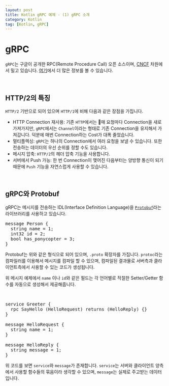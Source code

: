 ```yaml
---
layout: post
title: Kotlin gRPC 예제 - (1) gRPC 소개
category: Kotlin
tag: [Kotlin, gRPC]
---
```


# gRPC

`gRPC`는 구글이 공개한 RPC(Remote Procedure Call) 오픈 소스이며, [CNCF](https://www.cncf.io/projects/) 차원에서 밀고 있습니다.
[여기](https://grpc.io/docs/guides/)에서 더 많은 정보를 볼 수 있습니다.

<br>

## HTTP/2의 특징

`HTTP/2` 기반으로 되어 있으며 `HTTP/1`에 비해 다음과 같은 장점을 가집니다.

* HTTP Connection 재사용: 기존 `HTTP`에서는 매 요청마다 Connection을 새로 가져가지만, `gRPC`에서는 `Channel`이라는 형태로
기존 Connection을 유지해서 가져갑니다. 덕분에 매번 Connection하는 Cost가 대폭 줄었습니다.
* 멀티플렉싱: `gRPC`는 하나의 Connection에서 여러 요청을 보낼 수 있습니다. 또한 전송하는 데이터의 우선 순위를 정할 수도 있습니다.
* 메시지 압축: `HTTP/2`의 헤더 압축 기능을 사용합니다.
* 서버에서 Push 가능: 한 번 Connection이 맺어진 다음부터는 양방향 통신이 되기 때문에 `Push` 기능을 자연스럽게 사용할 수 있습니다.

<br>

## gRPC와 Protobuf

gRPC는 메시지를 전송하는 IDL(Interface Definition Language)을 [`Protobuf`](https://developers.google.com/protocol-buffers)라는
라이브러리를 사용하고 있습니다. 

<pre class="prettyprint">
message Person {
  string name = 1;
  int32 id = 2;
  bool has_ponycopter = 3;
}
</pre>

Protobuf는 위와 같은 형식으로 되어 있으며, `.proto` 확장자를 가집니다. `protoc`라는 컴파일러를 이용해서 메시지를 컴파일 할 수 있으며,
컴파일된 결과물로 서버측과 클라이언트측에서 사용할 수 있는 코드가 생성됩니다.

위 메시지 예제에서 `name` 이나 `id`와 같은 필드는 각 언어별로 적절한 Setter/Getter 함수를 자동으로 생성해서 제공해줍니다.

<br>

<pre class="prettyprint">
service Greeter {
  rpc SayHello (HelloRequest) returns (HelloReply) {}
}

message HelloRequest {
  string name = 1;
}

message HelloReply {
  string message = 1;
}
</pre>

위 코드를 보면 `service`와 `message`가 존재합니다. `service`는 서버와 클라이언트 양측에서 사용할 함수들의 묶음이라 생각할 수 있으며,
`message`는 실제로 주고받는 데이터입니다.